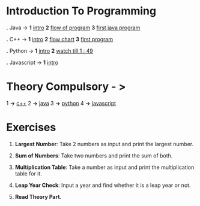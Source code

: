  #                                                                    Introduction To Programming

 **.**  Java ->   **1** [intro](https://youtu.be/lhELGQAV4gg?si=hQ6uz1Tm6xmtpw0-) 
                  **2** [flow of program](https://youtu.be/TAtrPoaJ7gc?si=fmCf9nfGoJfOyBiZ)
                  **3** [first java program](https://youtu.be/TAtrPoaJ7gc?si=8cAazLSKuq9BNlyb)

 **.**  C++ -> **1** [intro](https://youtu.be/y3OOaXrFy-Q?si=CBPdo_1lo3xF4H4r)
              **2** [flow chart](https://youtu.be/H_9MSvTL74g?si=30NFpt1lkl3dtqyf )
              **3** [first program](https://youtu.be/2Gexv2eld4Y?si=FE_zhMWU0ueoI8Yc)

 **.**  Python     -> **1** [intro](https://www.youtube.com/live/a8KNpJYToKE?si=OcS2iIjbeecOk8eo )
                      **2** [watch till 1 : 49](https://youtu.be/fqF9M92jzUo?si=fpv8tpFngDFj7Ryj)

 **.** Javascript -> **1** [intro](https://youtu.be/ajdRvxDWH4w?si=xT65txgExmLlEFbA)

# Theory Compulsory - > 
1  **->**  [c++](https://www.geeksforgeeks.org/introduction-to-c-programming-language/?ref=header_search)
2  **->**  [java](https://www.geeksforgeeks.org/introduction-to-java/?ref=header_search)
3  **->**  [python](https://www.geeksforgeeks.org/introduction-to-python/?ref=header_search)
4  **->**  [javascript](https://www.geeksforgeeks.org/learn-data-structures-with-javascript-dsa-tutorial/?ref=header_search)


# Exercises

1. **Largest Number**: Take 2 numbers as input and print the largest number.

2. **Sum of Numbers**: Take two numbers and print the sum of both.

3. **Multiplication Table**: Take a number as input and print the multiplication table for it.

4. **Leap Year Check**: Input a year and find whether it is a leap year or not.

5. **Read Theory Part**.

